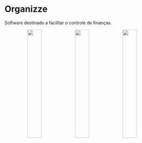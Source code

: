 # Organizze
 Software destinado a facilitar o controle de finanças.

<p align="center">
<img src="https://user-images.githubusercontent.com/42920754/95033776-bd415000-0695-11eb-9355-15b2aac99d03.gif" width='30%'/>
<img src="https://user-images.githubusercontent.com/42920754/95033804-d3e7a700-0695-11eb-9b17-963bf724bcaf.gif" width='30%'/>
<img src="https://user-images.githubusercontent.com/42920754/95033812-dcd87880-0695-11eb-9fe8-95e5d95b147f.gif" width='30%'/>
<p/>
